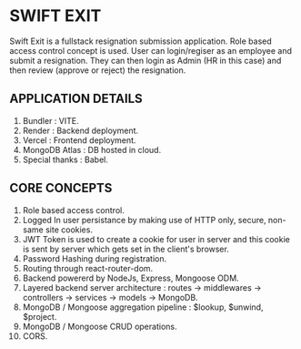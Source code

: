 # SWIFT EXIT
Swift Exit is a fullstack resignation submission application. Role based access control concept is used. User can login/regiser as an employee and submit a resignation. They can then login as Admin (HR in this case) and then review (approve or reject) the resignation.

## APPLICATION DETAILS 
1. Bundler : VITE.
2. Render : Backend deployment.
3. Vercel : Frontend deployment.
4. MongoDB Atlas : DB hosted in cloud.
5. Special thanks : Babel.

## CORE CONCEPTS 
1. Role based access control.
2. Logged In user persistance by making use of HTTP only, secure, non-same site cookies.
3. JWT Token is used to create a cookie for user in server and this cookie is sent by server which gets set in the client's browser.
4. Password Hashing during registration.
5. Routing through react-router-dom.
6. Backend powererd by NodeJs, Express, Mongoose ODM. 
7. Layered backend server architecture : routes -> middlewares -> controllers -> services -> models -> MongoDB.
8. MongoDB / Mongoose aggregation pipeline : $lookup, $unwind, $project.   
9. MongoDB / Mongoose CRUD operations.
10. CORS. 



